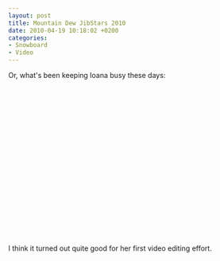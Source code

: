 ```yaml
---
layout: post
title: Mountain Dew JibStars 2010
date: 2010-04-19 10:18:02 +0200
categories:
- Snowboard
- Video
---
```

Or, what's been keeping Ioana busy these days:

<object width="500" height="303"><param name="movie" value="http://www.youtube.com/v/H271g_JSp3Q&hl=en_US&fs=1&rel=0&hd=1"></param><param name="allowFullScreen" value="true"></param><param name="allowscriptaccess" value="always"></param><embed src="http://www.youtube.com/v/H271g_JSp3Q&hl=en_US&fs=1&rel=0&hd=1" type="application/x-shockwave-flash" allowscriptaccess="always" allowfullscreen="true" width="500" height="303"></embed></object>

I think it turned out quite good for her first video editing effort.


